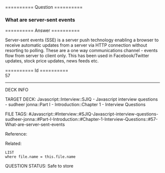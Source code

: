 ========== Question ==========  

### What are server-sent events  

========== Answer ==========  

Server-sent events (SSE) is a server push technology enabling a browser to receive automatic updates from a server via HTTP connection without resorting to polling. These are a one way communications channel - events flow from server to client only. This has been used in Facebook/Twitter updates, stock price updates, news feeds etc.

========== Id ==========  
57

---

DECK INFO

TARGET DECK: Javascript::Interview::SJIQ - Javascript interview questions - sudheer jonna::Part I - Introduction::Chapter 1 - Interview Questions

FILE TAGS: #Javascript::#Interview::#SJIQ-Javascript-interview-questions-sudheer-jonna::#Part-I-Introduction::#Chapter-1-Interview-Questions::#57-What-are-server-sent-events

Reference:

Related:

```dataview
LIST
where file.name = this.file.name
```

QUESTION STATUS: Safe to store

